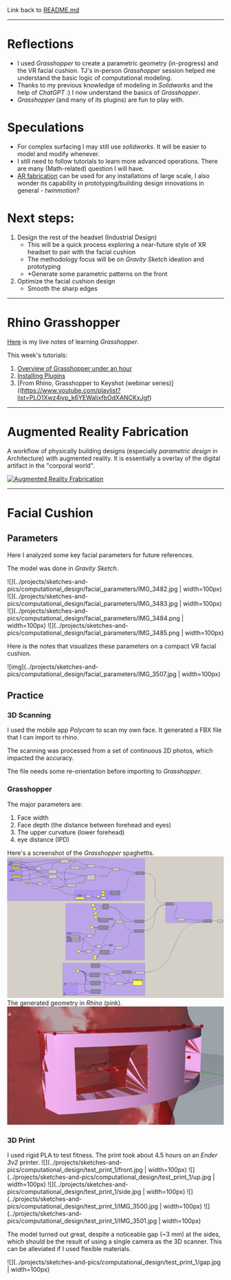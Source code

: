 Link back to [README.md](TDF-23Fall/README.md)

---
# Reflections
- I used *Grasshopper* to create a parametric geometry (in-progress) and the VR facial cushion. TJ's in-person *Grasshopper* session helped me understand the basic logic of computational modeling.
- Thanks to my previous knowledge of modeling in *Solidworks* and the help of *ChatGPT* :) I now understand the basics of *Grasshopper*. 
- *Grasshopper* (and many of its plugins) are fun to play with. 

# Speculations
- For complex surfacing I may still use *solidworks*. It will be easier to model and modify whenever. 
- I still need to follow tutorials to learn more advanced operations. There are many (Math-related) question I will have. 
- [AR fabrication](https://www.youtube.com/watch?v=xTQAeuZF74w&t=1s&pp=ygUdYXVnbWVudGVkIHJlYWxpdHkgZmFicmljYXRpb24%3D) can be used for any installations of large scale, I also wonder its capability in prototyping/building design innovations in general - *twinmotion*?

# Next steps:
1.  Design the rest of the headset (Industrial Design)
	-  This will be a quick process exploring a near-future style of XR headset to pair with the facial cushion
	- The methodology focus will be on *Gravity Sketch* ideation and prototyping
	- *Generate some parametric patterns on the front
1. Optimize the facial cushion design
	- Smooth the sharp edges

---


# Rhino Grasshopper

[Here](../projects/documents/Grasshopper.md) is my live notes of learning *Grasshopper*. 

This week's tutorials:
1. [Overview of Grasshopper under an hour](https://youtu.be/Y66bSN4QFUE)
2. [Installing Plugins](https://www.youtube.com/watch?v=vBh1UHg6ZHQ)
3. [From Rhino, Grasshopper to Keyshot (webinar series)]((https://www.youtube.com/playlist?list=PLO1Xwz4iyp_k6YEWaljxfbOdXANCKxJgf)


---

# Augmented Reality Fabrication
A workflow of physically building designs (especially *parametric design* in Architecture) with augmented reality. It is essentially a overlay of the digital artifact in the "corporal world". 

[![Augmented Reality Frabrication](https://i.ytimg.com/vi/xTQAeuZF74w/hq720.jpg?sqp=-oaymwEcCOgCEMoBSFXyq4qpAw4IARUAAIhCGAFwAcABBg==&rs=AOn4CLCwk7_dvS94hcohjqN0brGgpuUcUg)](https://www.youtube.com/watch?v=xTQAeuZF74w&t=1s&pp=ygUdYXVnbWVudGVkIHJlYWxpdHkgZmFicmljYXRpb24%3D)

---

# Facial Cushion
## Parameters
Here I analyzed some key facial parameters for future references. 

The model was done in *Gravity Sketch*.

![](../projects/sketches-and-pics/computational_design/facial_parameters/IMG_3482.jpg | width=100px)
![](../projects/sketches-and-pics/computational_design/facial_parameters/IMG_3483.jpg | width=100px)
![](../projects/sketches-and-pics/computational_design/facial_parameters/IMG_3484.png | width=100px)
![](../projects/sketches-and-pics/computational_design/facial_parameters/IMG_3485.png | width=100px)

Here is the notes that visualizes these parameters on a compact VR facial cushion. 

![img](../projects/sketches-and-pics/computational_design/facial_parameters/IMG_3507.jpg | width=100px)

## Practice
### 3D Scanning
I used the mobile app *Polycam* to scan my own face. It generated a FBX file that I can import to rhino. 

The scanning was processed from a set of continuous 2D photos, which impacted the accuracy.  

The file needs some re-orientation before importing to *Grasshopper*. 

### Grasshopper
The major parameters are: 
1. Face width
2. Face depth (the distance between forehead and eyes)
3. The upper curvature (lower forehead)
4. eye distance (IPD)

Here's a screenshot of the *Grasshopper* spaghettis.  
![img](../projects/sketches-and-pics/computational_design/test_print_1/grasshopper_overview.png)
The generated geometry in *Rhino* (pink). 
![img](../projects/sketches-and-pics/computational_design/test_print_1/rhino_perspective.png)

### 3D Print
I used rigid PLA to test fitness. The print took about 4.5 hours on an *Ender 3v2* printer. 
![](../projects/sketches-and-pics/computational_design/test_print_1/front.jpg | width=100px)
![](../projects/sketches-and-pics/computational_design/test_print_1/up.jpg | width=100px)
![](../projects/sketches-and-pics/computational_design/test_print_1/side.jpg | width=100px)
![](../projects/sketches-and-pics/computational_design/test_print_1/IMG_3500.jpg | width=100px)
![](../projects/sketches-and-pics/computational_design/test_print_1/IMG_3501.jpg | width=100px)

The model turned out great, despite a noticeable gap (~3 mm) at the sides, which should be the result of using a single camera as the 3D scanner. This can be alleviated if I used flexible materials. 

![](../projects/sketches-and-pics/computational_design/test_print_1/gap.jpg | width=100px)